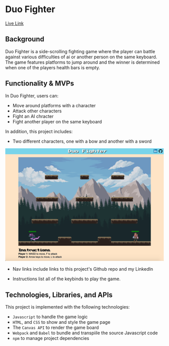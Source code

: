 # Duo Fighter

[Live Link](https://bbui195.github.io/Duo-Fighter/)

## Background

Duo Fighter is a side-scrolling fighting game where the player can battle against various difficulties of ai or another person on the same keyboard. The game features platforms to jump around and the winner is determined when one of the players health bars is empty.

## Functionality & MVPs

In Duo Fighter, users can:
* Move around platforms with a character
* Attack other characters
* Fight an AI chracter
* Fight another player on the same keyboard

In addition, this project includes:
* Two different characters, one with a bow and another with a sword

![screenshot](/src/assets/screenshot.png "Screenshot")

* Nav links include links to this project's Github repo and my LinkedIn

* Instructions list all of the keybinds to play the game.

## Technologies, Libraries, and APIs

This project is implemented with the following technologies:
* `Javascript` to handle the game logic
* `HTML`, and `CSS` to show and style the game page
* The `Canvas API` to render the game board
* `Webpack` and `Babel` to bundle and transpiile the source Javascript code
* `npm` to manage project dependencies

